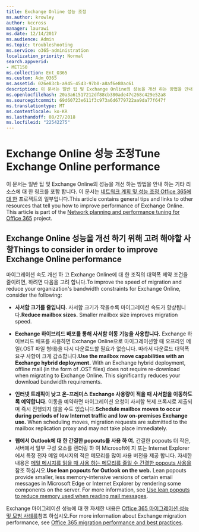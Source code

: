```yaml
---
title: Exchange Online 성능 조정
ms.author: krowley
author: kccross
manager: laurawi
ms.date: 12/14/2017
ms.audience: Admin
ms.topic: troubleshooting
ms.service: o365-administration
localization_priority: Normal
search.appverid:
- MET150
ms.collection: Ent_O365
ms.custom: Adm_O365
ms.assetid: 026e83cb-a945-4543-97b0-a8af6e80ac61
description: 이 문서는 일반 팁 및 Exchange Online의 성능을 개선 하는 방법을 안내 하는 기타 리소스에 대 한 링크를 포함 합니다.
ms.openlocfilehash: 20a3a61517212df88cb380ade47c268c429e52a8
ms.sourcegitcommit: 69d60723e611f3c973a6d6779722aa9da77f647f
ms.translationtype: MT
ms.contentlocale: ko-KR
ms.lasthandoff: 08/27/2018
ms.locfileid: "22542275"
---
```

# <a name="tune-exchange-online-performance"></a><span data-ttu-id="f7ae0-103">Exchange Online 성능 조정</span><span class="sxs-lookup"><span data-stu-id="f7ae0-103">Tune Exchange Online performance</span></span>

<span data-ttu-id="f7ae0-p101">이 문서는 일반 팁 및 Exchange Online의 성능을 개선 하는 방법을 안내 하는 기타 리소스에 대 한 링크를 포함 합니다. 이 문서는 [네트워크 계획 및 성능 조정 Office 365에 대 한](https://aka.ms/tune) 프로젝트의 일부입니다.</span><span class="sxs-lookup"><span data-stu-id="f7ae0-p101">This article contains general tips and links to other resources that tell you how to improve performance of Exchange Online. This article is part of the [Network planning and performance tuning for Office 365](https://aka.ms/tune) project.</span></span>
   
## <a name="things-to-consider-in-order-to-improve-exchange-online-performance"></a><span data-ttu-id="f7ae0-106">Exchange Online 성능을 개선 하기 위해 고려 해야할 사항</span><span class="sxs-lookup"><span data-stu-id="f7ae0-106">Things to consider in order to improve Exchange Online performance</span></span>

<span data-ttu-id="f7ae0-107">마이그레이션 속도 개선 하 고 Exchange Online에 대 한 조직의 대역폭 제약 조건을 줄이려면, 하려면 다음을 고려 합니다.</span><span class="sxs-lookup"><span data-stu-id="f7ae0-107">To improve the speed of migration and reduce your organization's bandwidth constraints for Exchange Online, consider the following:</span></span>
  
- <span data-ttu-id="f7ae0-p102">**사서함 크기를 줄입니다.** 사서함 크기가 작을수록 마이그레이션 속도가 향상됩니다.</span><span class="sxs-lookup"><span data-stu-id="f7ae0-p102">**Reduce mailbox sizes.** Smaller mailbox size improves migration speed.</span></span> 
    
- <span data-ttu-id="f7ae0-p103">**Exchange 하이브리드 배포를 통해 사서함 이동 기능을 사용합니다.** Exchange 하이브리드 배포를 사용하면 Exchange Online으로 마이그레이션할 때 오프라인 메일(.OST 파일 형태)을 다시 다운로드할 필요가 없습니다. 따라서 다운로드 대역폭 요구 사항이 크게 감소합니다.</span><span class="sxs-lookup"><span data-stu-id="f7ae0-p103">**Use the mailbox move capabilities with an Exchange hybrid deployment.** With an Exchange hybrid deployment, offline mail (in the form of .OST files) does not require re-download when migrating to Exchange Online. This significantly reduces your download bandwidth requirements.</span></span> 
    
- <span data-ttu-id="f7ae0-p104">**인터넷 트래픽이 낮고 온-프레미스 Exchange 사용량이 적을 때 사서함을 이동하도록 예약합니다.** 이동을 예약하면 마이그레이션 요청이 사서함 복제 프록시로 제출되며 즉시 진행되지 않을 수도 있습니다.</span><span class="sxs-lookup"><span data-stu-id="f7ae0-p104">**Schedule mailbox moves to occur during periods of low Internet traffic and low on-premises Exchange use.** When scheduling moves, migration requests are submitted to the mailbox replication proxy and may not take place immediately.</span></span> 
    
- <span data-ttu-id="f7ae0-p105">**웹에서 Outlook에 대 한 간결한 popouts를 사용 하 여.** 간결한 popouts 더 작은, 서버에서 일부 구성 요소를 렌더링 하 여 Microsoft에 지 또는 Internet Explorer에서 특정 전자 메일 메시지의 적은 메모리를 많이 사용 버전을 제공 합니다. 자세한 내용은 [메일 메시지를 읽을 때 사용 하는 메모리를 줄일 수 간결한 popouts 사용을](https://support.office.com/article/a6d6ba01-2562-4c3d-a8f1-78748dd506cf)참조 하십시오.</span><span class="sxs-lookup"><span data-stu-id="f7ae0-p105">**Use lean popouts for Outlook on the web.** Lean popouts provide smaller, less memory-intensive versions of certain email messages in Microsoft Edge or Internet Explorer by rendering some components on the server. For more information, see [Use lean popouts to reduce memory used when reading mail messages](https://support.office.com/article/a6d6ba01-2562-4c3d-a8f1-78748dd506cf).</span></span>
    
<span data-ttu-id="f7ae0-118">Exchange 마이그레이션 성능에 대 한 자세한 내용은 [Office 365 마이그레이션 성능 및 모범 사례를](https://support.office.com/article/d9acb371-fd6c-4c14-aa8e-db5cbe39aa57)참조 하십시오.</span><span class="sxs-lookup"><span data-stu-id="f7ae0-118">For more information about Exchange migration performance, see [Office 365 migration performance and best practices](https://support.office.com/article/d9acb371-fd6c-4c14-aa8e-db5cbe39aa57).</span></span>
  

